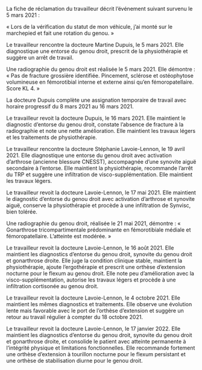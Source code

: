 La fiche de réclamation du travailleur décrit l’événement suivant survenu le 5 mars 2021 :

« Lors de la vérification du statut de mon véhicule, j’ai monté sur le marchepied et fait une rotation du genou. »

Le travailleur rencontre la docteure Martine Dupuis, le 5 mars 2021. Elle diagnostique une entorse du genou droit, prescrit de la physiothérapie et suggère un arrêt de travail.

Une radiographie du genou droit est réalisée le 5 mars 2021. Elle démontre :
« Pas de fracture grossière identifiée. Pincement, sclérose et ostéophytose volumineuse en fémorotibial interne et externe ainsi qu’en fémoropatellaire. Score KL 4. »

La docteure Dupuis complète une assignation temporaire de travail avec horaire progressif du 8 mars 2021 au 16 mars 2021.

Le travailleur revoit la docteure Dupuis, le 16 mars 2021. Elle maintient le diagnostic d’entorse du genou droit, constate l’absence de fracture à la radiographie et note une nette amélioration. Elle maintient les travaux légers et les traitements de physiothérapie.

Le travailleur rencontre la docteure Stéphanie Lavoie-Lennon, le 19 avril 2021. Elle diagnostique une entorse du genou droit avec activation d’arthrose (ancienne blessure CNESST), accompagnée d’une synovite aiguë secondaire à l’entorse. Elle maintient la physiothérapie, recommande l’arrêt du TRP et suggère une infiltration de visco-supplémentation. Elle maintient les travaux légers.

Le travailleur revoit la docteure Lavoie-Lennon, le 17 mai 2021. Elle maintient le diagnostic d’entorse du genou droit avec activation d’arthrose et synovite aiguë, conserve la physiothérapie et procède à une infiltration de Synvisc, bien tolérée.

Une radiographie du genou droit, réalisée le 21 mai 2021, démontre :
« Gonarthrose tricompartimentale prédominante en fémorotibiale médiale et fémoropatellaire. L’atteinte est modérée. »

Le travailleur revoit la docteure Lavoie-Lennon, le 16 août 2021. Elle maintient les diagnostics d’entorse du genou droit, synovite du genou droit et gonarthrose droite. Elle juge la condition clinique stable, maintient la physiothérapie, ajoute l’ergothérapie et prescrit une orthèse d’extension nocturne pour le flexum au genou droit. Elle note peu d’amélioration avec la visco-supplémentation, autorise les travaux légers et procède à une infiltration cortisonée au genou droit.

Le travailleur revoit la docteure Lavoie-Lennon, le 4 octobre 2021. Elle maintient les mêmes diagnostics et traitements. Elle observe une évolution lente mais favorable avec le port de l’orthèse d’extension et suggère un retour au travail régulier à compter du 18 octobre 2021.

Le travailleur revoit la docteure Lavoie-Lennon, le 17 janvier 2022. Elle maintient les diagnostics d’entorse du genou droit, synovite du genou droit et gonarthrose droite, et consolide le patient avec atteinte permanente à l’intégrité physique et limitations fonctionnelles. Elle recommande fortement une orthèse d’extension à tourillon nocturne pour le flexum persistant et une orthèse de stabilisation diurne pour le genou droit.